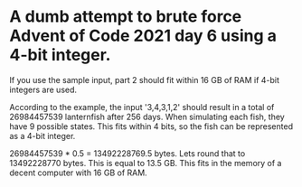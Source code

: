 # A dumb attempt to brute force Advent of Code 2021 day 6 using a 4-bit integer.

If you use the sample input, part 2 should fit within 16 GB of RAM if 4-bit integers are used.

According to the example, the input '3,4,3,1,2' should result in a total of 26984457539 lanternfish after 256 days. When simulating each fish, they have 9 possible states. This fits within 4 bits, so the fish can be represented as a 4-bit integer.

26984457539 * 0.5 = 13492228769.5 bytes. Lets round that to 13492228770 bytes. This is equal to 13.5 GB. This fits in the memory of a decent computer with 16 GB of RAM.
